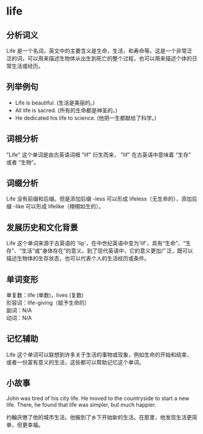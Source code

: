 # life

## 分析词义

  

Life 是一个名词，英文中的主要含义是生命，生活，和寿命等。这是一个非常泛泛的词，可以用来描述生物体从出生到死亡的整个过程，也可以用来描述个体的日常生活或经历。

  

## 列举例句

  

*   Life is beautiful. (生活是美丽的。)
*   All life is sacred. (所有的生命都是神圣的。)
*   He dedicated his life to science. (他把一生都献给了科学。)

  

## 词根分析

  

"Life" 这个单词是由古英语词根 "lif" 衍生而来， "lif" 在古英语中意味着 “生存” 或者 “生物”。

  

## 词缀分析

  

Life 没有前缀和后缀。但是添加后缀 -less 可以形成 lifeless（无生命的），添加后缀 -like 可以形成 lifelike（栩栩如生的）。

  

## 发展历史和文化背景

  

Life 这个单词来源于古英语的 'liƿ'，在中世纪英语中变为'lif'，具有“生命”、“生存”、“生活”或“身体存在”的意义，到了现代英语中，它的意义更加广泛，既可以描述生物体的生存状态，也可以代表个人的生活经历或条件。

  

## 单词变形

  

单复数：life (单数)，lives (复数)  
形容词：life-giving（赋予生命的）  
副词：N/A  
动词：N/A

  

## 记忆辅助

  

Life 这个单词可以联想到许多关于生活的事物或现象，例如生命的开始和结束，或者一份富有意义的生活，这些都可以帮助记忆这个单词。

  

## 小故事

  

John was tired of his city life. He moved to the countryside to start a new life. There, he found that life was simpler, but much happier.

  

约翰厌倦了他的城市生活。他搬到了乡下开始新的生活。在那里，他发现生活更简单，但更幸福。
